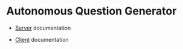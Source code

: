 # Autonomous Question Generator

-   [Server](https://github.com/mvshmakov/tree/master/server/README.md) documentation

-   [Client](https://github.com/mvshmakov/tree/master/client/README.md) documentation
